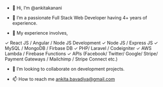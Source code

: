 - 👋 Hi, I’m @ankitakanani

- 👀 I’m a passionate Full Stack Web Developer having 4+ years of experience.

- 🌱 My experience involves,

✓ React JS / Angular / Node JS Development
✓ Node JS / Express JS
✓ MySQL / MongoDB / Firbase DB
✓ PHP/ Laravel / Codeigniter
✓ AWS Lambda / Firebase Functions
✓ APIs (Facebook/ Twitter/ Google/ Stripe/ Payment Gateways / Mailchimp / Stripe Connect etc.)

- 💞️ I’m looking to collaborate on development projects.

- 📫 How to reach me 
ankita.bavadiya@gmail.com

<!---
ankitakanani/ankitakanani is a ✨ special ✨ repository because its `README.md` (this file) appears on your GitHub profile.
You can click the Preview link to take a look at your changes.
--->
